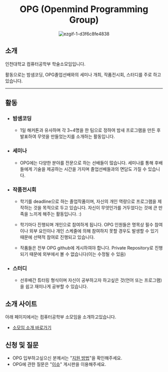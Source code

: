 <div align="center">


# OPG (Openmind Programming Group)
<!-- OPG(Ogre Power Gauntlet) 앗 아... -->

<!--
이곳은 OPG 회원 수와 OPG 연혁 링크가 들어올 자리입니다.
-->
<!-- <img src="https://avatars.githubusercontent.com/u/73374869?s=200&v=4" alt="OPG Logo"> -->

![ezgif-1-d3f6c8fe4838](https://user-images.githubusercontent.com/57972338/108959002-206c6700-76b7-11eb-8e39-f637b4541d51.gif)

</div>

## 소개

인천대학교 컴퓨터공학부 학술소모임입니다.

활동으로는 밤샘코딩, OPG졸업선배와의 세미나 개최, 작품전시회, 스터디를 주로 하고 있습니다.

---

## 활동

- ### 밤샘코딩
  - 1일 해커톤과 유사하며 각 3~4명을 한 팀으로 정하여 밤새 프로그램을 만든 후 발표하여 무엇을 만들었는지를 소개하는 활동입니다.
- ### 세미나

  - OPG에는 다양한 분야를 전문으로 하는 선배들이 많습니다. 세미나를 통해 후배들에게 기술을 제공하는 시간을 가지며 졸업선배들과의 면담도 가질 수 있습니다.

- ### 작품전시회

  - 학기를 deadline으로 하는 졸업작품이며, 자신의 개인 역량으로 프로그램을 제작하는 것을 목적으로 두고 있습니다. 자신이 무엇인가를 거두었다는 것에 큰 만족을 느끼게 해주는 활동입니다. :)

  - 학기마다 진행되며 개인으로 참여하게 됩니다. OPG 인원들은 명목상 필수 참여이나 외부 요인이나 개인 스케줄에 의해 참여하지 못할 경우도 발생할 수 있기 때문에 선택적 참여로 진행되고 있습니다.

  - 작품들은 전부 OPG github에 게시하여야 합니다. Private Repository로 진행되기 때문에 외부에서 볼 수 없습니다(이는 수정될 수 있음)

- ### 스터디
  - 선후배간 튜터링 형식이며 자신이 공부하고자 하고싶은 것(언어 또는 프로그램)을 쉽고 재미나게 공부할 수 있습니다.

## 소개 사이트

아래 페이지에서는 컴퓨터공학부 소모임을 소개하고있습니다.

- [소모임 소개 바로가기](http://www.inu.ac.kr/user/indexSub.do?codyMenuSeq=99315&siteId=isis)

## 신청 및 질문

- OPG 입부하고싶으신 분께서는 "[지원 방법](./join.md)"을 확인해주세요.
- OPG에 관한 질문은 "[이슈](https://github.com/Openmind-Programming-Group/Introduction/issues)" 게시판을 이용해주세요.
